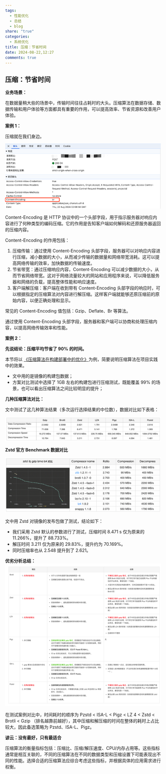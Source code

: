 ```yaml
---
tags:
  - 性能优化
  - 总结
  - blog
share: "true"
categories:
  - 系统优化
title: 压缩：节省时间
date: 2024-08-22,12:27
comments: true
---
```


## 压缩：节省时间

**业务场景：**

在数据量稍大些的场景中，传输时间往往占耗时的大头。压缩算法在数据存储、数据传输和用户体验等方面都具有重要的作用，可以提高效率、节省资源和改善用户体验。

**案例 1：**

压缩就在我们身边。

![](assets/images/c723320d6a7526269468bdfc5e1aa509_MD5.png)

Content-Encoding 是 HTTP 协议中的一个头部字段，用于指示服务器对响应内容进行了何种类型的编码压缩。它的作用是告知客户端如何解码和还原服务器返回的压缩内容。

Content-Encoding 的作用包括：

1. 压缩传输：通过使用 Content-Encoding 头部字段，服务器可以对响应内容进行压缩，减小数据的大小，从而减少传输的数据量和网络带宽消耗。这可以提高网络传输的效率，加快数据的传输速度。
2. 节省带宽：通过压缩响应内容，Content-Encoding 可以减少数据的大小，从而节省网络带宽。这对于网络流量较大的网站和应用程序来说，可以降低服务器和网络的负载，提高整体性能和响应速度。
3. 客户端解压缩：客户端在收到带有 Content-Encoding 头部字段的响应时，可以根据指定的压缩算法对内容进行解压缩。这样客户端就能够还原压缩前的原始内容，以便正确处理和显示。

常见的 Content-Encoding 值包括：Gzip、Deflate、Br 等算法。

通过使用 Content-Encoding 头部字段，服务器和客户端可以协商和处理压缩内容，以提高网络传输效率和性能。

**案例 2：**

**先说结论：压缩平均节省了 90% 的时间。**

本节将以 [《压缩算法在构建部署中的优化》](https://tech.meituan.com/2021/01/07/pack-gzip-zstd-lz4.html)为例，简要说明压缩算法在项目实践中的效果。

- 文中用的是镜像的构建包数据；
- 方案对比测试中选择了 1GB 左右的构建包进行压缩测试，既能覆盖 99% 的场景，也可以看出压缩算法之间比较明显的提升；

**几种压缩算法对比：**

文中测试了这几种算法结果（多次运行选择结果的中位数），数据对比如下表格：

![](assets/images/108488f8031d0c20a3a80ee9cd76aae9_MD5.png)

**Zstd 官方 Benchmark 数据对比**

![](assets/images/6ae311720d3c2aa0453dcd8c99fbdb8e_MD5.png)

文中用 Zstd 对镜像的发布包做了测试，结论如下：

- 我们采用 Zstd 默认的参数进行了测试，压缩时间 8.471 s 仅为原来的 11.266%，提升了 88.733%。
- 解压时间 3.211 仅为原来的 29.83%，提升约为 70.169%。
- 同时压缩率也从 2.548 提升到了 2.621。

**优劣分析总结：**
![](assets/images/4b377935647b61064b9a839a4d8aee03_MD5.png)

在测试案例对比中，时间耗时的顺序为 Pzstd < ISA-L < Pigz < LZ 4 < Zstd < Brotli < Gzip （排名越靠前越好），其中压缩和解压缩的时间在整体的耗时上占比较大，因此备选策略为 Pzstd、ISA-L、Pigz。

**谚云：没有最好，只有最适合**

压缩算法的衡量指标包括：压缩比、压缩/解压速度、CPU/内存占用等。这些指标通常是相互关联的，不同的压缩算法在不同的数据类型和压缩设置下可能表现出不同的性能。选择合适的压缩算法应综合考虑这些指标，并根据具体的应用需求进行权衡。
